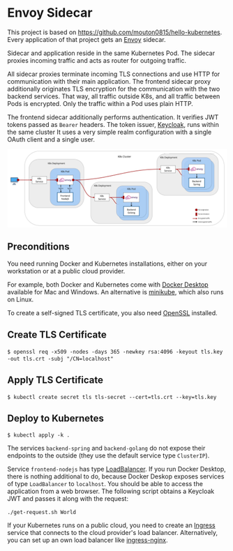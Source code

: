 # Envoy Sidecar

This project is based on https://github.com/mouton0815/hello-kubernetes.
Every application of that project gets an [Envoy](https://www.envoyproxy.io) sidecar.

Sidecar and application reside in the same Kubernetes Pod.
The sidecar proxies incoming traffic and acts as router for outgoing traffic.

All sidecar proxies terminate incoming TLS connections and use HTTP for communication with their main application.
The frontend sidecar proxy additionally originates TLS encryption for the communication with the two backend services.
That way, all traffic outside K8s, and all traffic between Pods is encrypted. Only the traffic within a Pod uses plain HTTP.

The frontend sidecar additionally performs authentication. It verifies JWT tokens passed as `Bearer` headers.
The token issuer, [Keycloak](https://www.keycloak.org), runs within the same cluster
It uses a very simple realm configuration with a single OAuth client and a single user. 


![Envoy Sidecar](envoy-sidecar.jpg "Envoy sidecar")

## Preconditions
You need running Docker and Kubernetes installations, either on your workstation or at a public cloud provider.

For example, both Docker and Kubernetes come with [Docker Desktop](https://www.docker.com/products/docker-desktop) available for Mac and Windows.
An alternative is [minikube](https://kubernetes.io/docs/setup/learning-environment/minikube/), which also runs on Linux.

To create a self-signed TLS certificate, you also need [OpenSSL](https://www.openssl.org) installed.

## Create TLS Certificate
```shell
$ openssl req -x509 -nodes -days 365 -newkey rsa:4096 -keyout tls.key -out tls.crt -subj "/CN=localhost"
```

## Apply TLS Certificate
```shell
$ kubectl create secret tls tls-secret --cert=tls.crt --key=tls.key
```

## Deploy to Kubernetes
```shell
$ kubectl apply -k .
```

The services `backend-spring` and `backend-golang` do not expose their endpoints to the outside (they use the default service type `ClusterIP`).

Service `frontend-nodejs` has type [LoadBalancer](https://kubernetes.io/docs/concepts/services-networking/service/#loadbalancer).
If you run Docker Desktop, there is nothing additional to do, because Docker Deskop exposes services of type `LoadBalancer` to `localhost`.
You should be able to access the application from a web browser.
The following script obtains a Keycloak JWT and passes it along with the request:
```
./get-request.sh World 
```
If your Kubernetes runs on a public cloud, you need to create an [Ingress](https://kubernetes.io/docs/concepts/services-networking/ingress/) service
that connects to the cloud provider's load balancer. Alternatively, you can set up an own load balancer like [ingress-nginx](https://github.com/kubernetes/ingress-nginx).
